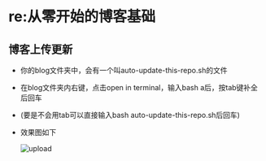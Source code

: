 # re:从零开始的博客基础

## 博客上传更新

- 你的blog文件夹中，会有一个叫auto-update-this-repo.sh的文件

- 在blog文件夹内右键，点击open in terminal，输入bash a后，按tab键补全后回车

- (要是不会用tab可以直接输入bash auto-update-this-repo.sh后回车)

- 效果图如下

  ![upload](./upload.png)

  